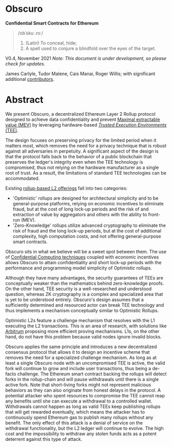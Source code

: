 # Obscuro
**Confidential Smart Contracts for Ethereum**

> /obˈskuː.roː/
> 1. (Latin) To conceal, hide;
> 2. A spell used to conjure a blindfold over the eyes of the target.

V0.4, November 2021 
_Note: This document is under development, so please check for updates._

James Carlyle, Tudor Malene, Cais Manai, Roger Willis; with significant additional [contributors](./appendix#contributors).


# Abstract
We present Obscuro, a decentralized Ethereum Layer 2 Rollup protocol designed to achieve data confidentiality and prevent [Maximal extractable value (MEV)](https://ethereum.org/en/developers/docs/mev/) by leveraging hardware-based [_Trusted Execution Environments_ (TEE)](https://en.wikipedia.org/wiki/Trusted_execution_environment).

The design focuses on preserving privacy for the limited period when it matters most, which removes the need for a privacy technique that is robust against all adversaries in perpetuity.
A significant aspect of the design is that the protocol falls back to the behavior of a public blockchain that preserves the ledger's integrity even when the TEE technology is compromised, thus not relying on the hardware manufacturer as a single root of trust.
As a result, the limitations of standard TEE technologies can be accommodated.

Existing [rollup-based L2 offerings](https://ethereum.org/en/developers/docs/scaling/layer-2-rollups/) fall into two categories:
- 'Optimistic' rollups are designed for architectural simplicity and to be general-purpose platforms, relying on economic incentives to eliminate fraud, but at the cost of long lock-up periods and the risk of and extraction of value by aggregators and others with the ability to front-run (MEV).
- 'Zero-Knowledge' rollups utilize advanced cryptography to eliminate the risk of fraud and the long lock-up periods, but at the cost of additional complexity, high computation costs, and not offering general-purpose smart contracts.

Obscuro sits in what we believe will be a sweet spot between them. The use of [Confidential Computing techniques](https://www.intel.co.uk/content/www/uk/en/security/confidential-computing.html) coupled with economic incentives allows Obscuro to attain confidentiality and short lock-up periods with the performance and programming model simplicity of Optimistic rollups.

Although they have many advantages, the security guarantees of TEEs are conceptually weaker than the mathematics behind zero-knowledge proofs. On the other hand, TEE security is a well-researched and understood question, whereas ZK cryptography is a complex and specialized area that is yet to be understood entirely. Obscuro's design assumes that a sufficiently determined and resourced actor can break TEE technology and thus implements a mechanism conceptually similar to Optimistic Rollups.

Optimistic L2s feature a challenge mechanism that resolves with the L1 executing the L2 transactions. This is an area of research, with solutions like [Arbitrum](https://developer.offchainlabs.com/docs/inside_arbitrum) proposing more efficient proving mechanisms. L1s, on the other hand, do not have this problem because valid nodes ignore invalid blocks.

Obscuro applies the same principle and introduces a new decentralized consensus protocol that allows it to design an incentive scheme that removes the need for a specialized challenge mechanism.
As long as at least a single Obscuro node with an uncompromised TEE is active, the valid fork will continue to grow and include user transactions, thus being a de-facto challenge.
The Ethereum smart contract backing the rollups will detect forks in the rollup-chain and will pause withdrawals until there is a single active fork. Note that short-living forks might not represent malicious behaviors as they can also originate from honest delays in the protocol. A potential attacker who spent resources to compromise the TEE cannot reap any benefits until she can execute a withdrawal to a controlled wallet. Withdrawals cannot happen as long as valid TEEs keep publishing rollups that will get rewarded eventually, which means the attacker has to continuously spend Ethereum gas to publish many rollups without any benefit. The only effect of this attack is a denial of service on the withdrawal functionality, but the L2 ledger will continue to evolve. The high cost and the impossibility to withdraw any stolen funds acts as a potent deterrent against this type of attack.
